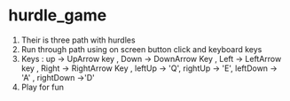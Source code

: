 # hurdle_game

1. Their is three path with hurdles
2. Run through path using on screen button click and keyboard keys
3. Keys :  up -> UpArrow key , Down -> DownArrow Key , Left -> LeftArrow key , Right -> RightArrow Key , leftUp -> 'Q', rightUp -> 'E', leftDown -> 'A' , rightDown ->'D'
4. Play for fun